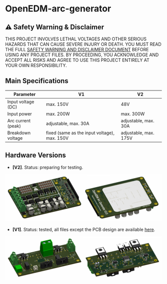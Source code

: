 # OpenEDM-arc-generator

## ⚠️ Safety Warning & Disclaimer

THIS PROJECT INVOLVES LETHAL VOLTAGES AND OTHER SERIOUS HAZARDS THAT CAN CAUSE SEVERE INJURY OR DEATH. YOU MUST READ THE FULL [SAFETY WARNING AND DISCLAIMER DOCUMENT](https://github.com/OpenEDM/.github/blob/main/docs/SAFETY_WARNING_AND_DISCLAIMER.md) BEFORE USING ANY PROJECT FILES. BY PROCEEDING, YOU ACKNOWLEDGE AND ACCEPT ALL RISKS AND AGREE TO USE THIS PROJECT ENTIRELY AT YOUR OWN RESPONSIBILITY.

## Main Specifications

<div align="center">

| Parameter          | V1                                           | V2                    |
| ------------------ | -------------------------------------------- | --------------------- |
| Input voltage (DC) | max. 150V                                    | 48V                   |
| Input power        | max. 200W                                    | max. 300W             |
| Arc current (peak) | adjustable, max. 30A                         | adjustable, max. 30A  |
| Breakdown voltage  | fixed (same as the input voltage), max. 150V | adjustable, max. 175V |

</div>

## Hardware Versions

- **[V2]**. Status: preparing for testing.

![](https://github.com/OpenEDM/.github/blob/main/images/arc_generator_v2.0.png)

- **[V1]**. Status: tested, all files except the PCB design are available [here](https://github.com/OpenEDM/OpenEDM-arc-generator/blob/main/V1/README.md).

![](https://github.com/OpenEDM/.github/blob/main/images/arc_generator_v1.1.png)
